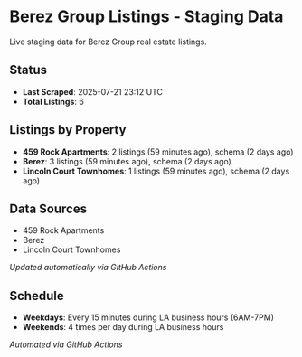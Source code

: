 # Berez Group Listings - Staging Data

Live staging data for Berez Group real estate listings.

## Status

- **Last Scraped**: 2025-07-21 23:12 UTC
- **Total Listings**: 6

## Listings by Property

- **459 Rock Apartments**: 2 listings (59 minutes ago), schema (2 days ago)
- **Berez**: 3 listings (59 minutes ago), schema (2 days ago)
- **Lincoln Court Townhomes**: 1 listings (59 minutes ago), schema (2 days ago)

## Data Sources

- 459 Rock Apartments
- Berez
- Lincoln Court Townhomes

*Updated automatically via GitHub Actions*

## Schedule

- **Weekdays**: Every 15 minutes during LA business hours (6AM-7PM)
- **Weekends**: 4 times per day during LA business hours

*Automated via GitHub Actions*
